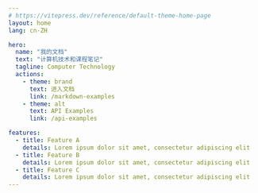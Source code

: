 ```yaml
---
# https://vitepress.dev/reference/default-theme-home-page
layout: home
lang: cn-ZH

hero:
  name: "我的文档"
  text: "计算机技术和课程笔记"
  tagline: Computer Technology 
  actions:
    - theme: brand
      text: 进入文档
      link: /markdown-examples
    - theme: alt
      text: API Examples
      link: /api-examples

features:
  - title: Feature A
    details: Lorem ipsum dolor sit amet, consectetur adipiscing elit
  - title: Feature B
    details: Lorem ipsum dolor sit amet, consectetur adipiscing elit
  - title: Feature C
    details: Lorem ipsum dolor sit amet, consectetur adipiscing elit
---
```


